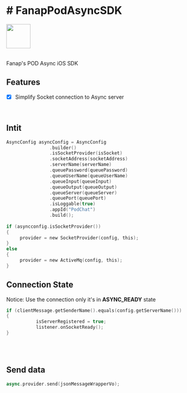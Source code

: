 # # FanapPodAsyncSDK

<img src="https://gitlab.com/hamed8080/fanappodasyncsdk/-/raw/gl-pages/.docs/favicon.svg"  width="64" height="64">
<br />
<br />

Fanap's POD Async iOS SDK

## Features

- [x] Simplify Socket connection to Async server

<br />

## Intit

```swift
AsyncConfig asyncConfig = AsyncConfig
                .builder()
                .isSocketProvider(isSocket)
                .socketAddress(socketAddress)
                .serverName(serverName)
                .queuePassword(queuePassword)
                .queueUserName(queueUserName)
                .queueInput(queueInput)
                .queueOutput(queueOutput)
                .queueServer(queueServer)
                .queuePort(queuePort)
                .isLoggable(true)
                .appId("PodChat")
                .build();
                
if (asyncconfig.isSocketProvider()) 
{
     provider = new SocketProvider(config, this);
} 
else 
{
     provider = new ActiveMq(config, this);
}                
```

## Connection State

Notice: Use the connection only it's in <b>ASYNC_READY</b> state

```swift
if (clientMessage.getSenderName().equals(config.getServerName())) 
{
           isServerRegistered = true;
           listener.onSocketReady();
}           
```

<br/>
<br/>

## Send data

```swift
async.provider.send(jsonMessageWrapperVo);
```

<br/>
<br/>

